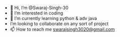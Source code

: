 - 👋 Hi, I’m @Swaraj-Singh-30
- 👀 I’m interested in coding
- 🌱 I’m currently learning python & adv java
-  I’m looking to collaborate on any sort of project
- 📫 How to reach me swarajsingh3020@gmail.com

<!---
Swaraj-Singh-30/Swaraj-Singh-30 is a ✨ special ✨ repository because its `README.md` (this file) appears on your GitHub profile.
You can click the Preview link to take a look at your changes.
--->
